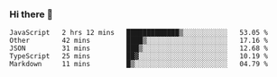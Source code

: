 ### Hi there 👋

<!--
**coderdiaz/coderdiaz** is a ✨ _special_ ✨ repository because its `README.md` (this file) appears on your GitHub profile.

Here are some ideas to get you started:

- 🔭 I’m currently working on ...
- 🌱 I’m currently learning ...
- 👯 I’m looking to collaborate on ...
- 🤔 I’m looking for help with ...
- 💬 Ask me about ...
- 📫 How to reach me: ...
- 😄 Pronouns: ...
- ⚡ Fun fact: ...
-->

<!--START_SECTION:waka-->
```text
JavaScript   2 hrs 12 mins   █████████████▒░░░░░░░░░░░   53.05 % 
Other        42 mins         ████▒░░░░░░░░░░░░░░░░░░░░   17.16 % 
JSON         31 mins         ███▒░░░░░░░░░░░░░░░░░░░░░   12.68 % 
TypeScript   25 mins         ██▓░░░░░░░░░░░░░░░░░░░░░░   10.19 % 
Markdown     11 mins         █▒░░░░░░░░░░░░░░░░░░░░░░░   04.79 % 
```
<!--END_SECTION:waka-->